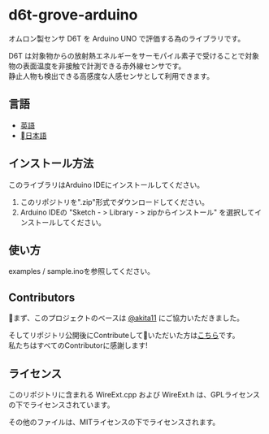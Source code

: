 # d6t-grove-arduino
オムロン製センサ D6T を Arduino UNO で評価する為のライブラリです。  

D6T は対象物からの放射熱エネルギーをサーモパイル素子で受けることで対象物の表面温度を非接触で計測できる赤外線センサです。  
静止人物も検出できる高感度な人感センサとして利用できます。  

## 言語
- [英語](./README.md)
- [日本語](./README_ja.md)

## インストール方法
このライブラリはArduino IDEにインストールしてください。
1. このリポジトリを".zip"形式でダウンロードしてください。
2. Arduino IDEの "Sketch  - > Library  - > zipからインストール" を選択してインストールしてください。

## 使い方
examples / sample.inoを参照してください。

## Contributors
まず、このプロジェクトのベースは [@akita11](https://github.com/akita11) にご協力いただきました。  

そしてリポジトリ公開後にContributeしていただいた方は[こちら](https://github.com/omron-devhub/d6t-grove-arduino/graphs/contributors)です。  
私たちはすべてのContributorに感謝します!

## ライセンス
このリポジトリに含まれる WireExt.cpp および WireExt.h は、GPLライセンスの下でライセンスされています。  

その他のファイルは、MITライセンスの下でライセンスされます。

